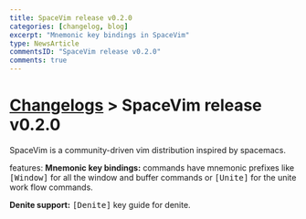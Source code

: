 ```yaml
---
title: SpaceVim release v0.2.0
categories: [changelog, blog]
excerpt: "Mnemonic key bindings in SpaceVim"
type: NewsArticle
commentsID: "SpaceVim release v0.2.0"
comments: true
---
```


# [Changelogs](../development#changelog) > SpaceVim release v0.2.0

SpaceVim is a community-driven vim distribution inspired by spacemacs. 

features:
**Mnemonic key bindings:** commands have mnemonic prefixes like <kbd>[Window]</kbd> for all the window and buffer commands or <kbd>[Unite]</kbd> for the unite work flow commands.

**Denite support:** <kbd>[Denite]</kbd> key guide for denite.
